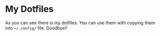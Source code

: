 # My Dotfiles

As you can see there is my dotfiles.
You can use them with copying them into `~/.config/` file. Goodbye!!
